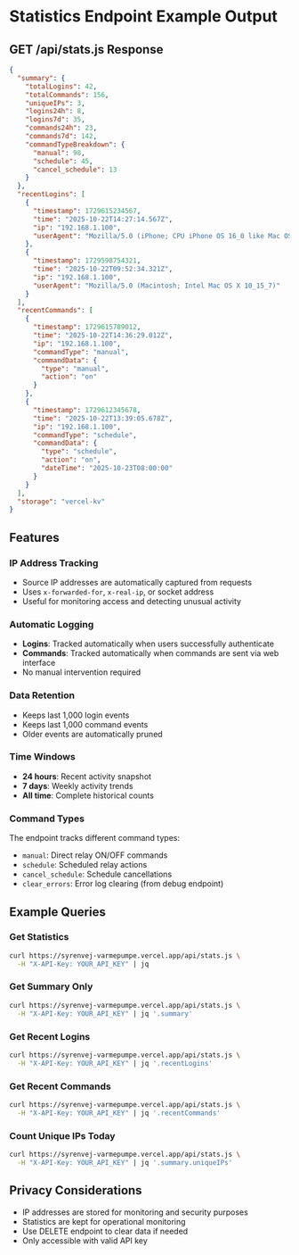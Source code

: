 # Statistics Endpoint Example Output

## GET /api/stats.js Response

```json
{
  "summary": {
    "totalLogins": 42,
    "totalCommands": 156,
    "uniqueIPs": 3,
    "logins24h": 8,
    "logins7d": 35,
    "commands24h": 23,
    "commands7d": 142,
    "commandTypeBreakdown": {
      "manual": 98,
      "schedule": 45,
      "cancel_schedule": 13
    }
  },
  "recentLogins": [
    {
      "timestamp": 1729615234567,
      "time": "2025-10-22T14:27:14.567Z",
      "ip": "192.168.1.100",
      "userAgent": "Mozilla/5.0 (iPhone; CPU iPhone OS 16_0 like Mac OS X)"
    },
    {
      "timestamp": 1729598754321,
      "time": "2025-10-22T09:52:34.321Z",
      "ip": "192.168.1.100",
      "userAgent": "Mozilla/5.0 (Macintosh; Intel Mac OS X 10_15_7)"
    }
  ],
  "recentCommands": [
    {
      "timestamp": 1729615789012,
      "time": "2025-10-22T14:36:29.012Z",
      "ip": "192.168.1.100",
      "commandType": "manual",
      "commandData": {
        "type": "manual",
        "action": "on"
      }
    },
    {
      "timestamp": 1729612345678,
      "time": "2025-10-22T13:39:05.678Z",
      "ip": "192.168.1.100",
      "commandType": "schedule",
      "commandData": {
        "type": "schedule",
        "action": "on",
        "dateTime": "2025-10-23T08:00:00"
      }
    }
  ],
  "storage": "vercel-kv"
}
```

## Features

### IP Address Tracking
- Source IP addresses are automatically captured from requests
- Uses `x-forwarded-for`, `x-real-ip`, or socket address
- Useful for monitoring access and detecting unusual activity

### Automatic Logging
- **Logins**: Tracked automatically when users successfully authenticate
- **Commands**: Tracked automatically when commands are sent via web interface
- No manual intervention required

### Data Retention
- Keeps last 1,000 login events
- Keeps last 1,000 command events
- Older events are automatically pruned

### Time Windows
- **24 hours**: Recent activity snapshot
- **7 days**: Weekly activity trends
- **All time**: Complete historical counts

### Command Types
The endpoint tracks different command types:
- `manual`: Direct relay ON/OFF commands
- `schedule`: Scheduled relay actions
- `cancel_schedule`: Schedule cancellations
- `clear_errors`: Error log clearing (from debug endpoint)

## Example Queries

### Get Statistics
```bash
curl https://syrenvej-varmepumpe.vercel.app/api/stats.js \
  -H "X-API-Key: YOUR_API_KEY" | jq
```

### Get Summary Only
```bash
curl https://syrenvej-varmepumpe.vercel.app/api/stats.js \
  -H "X-API-Key: YOUR_API_KEY" | jq '.summary'
```

### Get Recent Logins
```bash
curl https://syrenvej-varmepumpe.vercel.app/api/stats.js \
  -H "X-API-Key: YOUR_API_KEY" | jq '.recentLogins'
```

### Get Recent Commands
```bash
curl https://syrenvej-varmepumpe.vercel.app/api/stats.js \
  -H "X-API-Key: YOUR_API_KEY" | jq '.recentCommands'
```

### Count Unique IPs Today
```bash
curl https://syrenvej-varmepumpe.vercel.app/api/stats.js \
  -H "X-API-Key: YOUR_API_KEY" | jq '.summary.uniqueIPs'
```

## Privacy Considerations

- IP addresses are stored for monitoring and security purposes
- Statistics are kept for operational monitoring
- Use DELETE endpoint to clear data if needed
- Only accessible with valid API key

